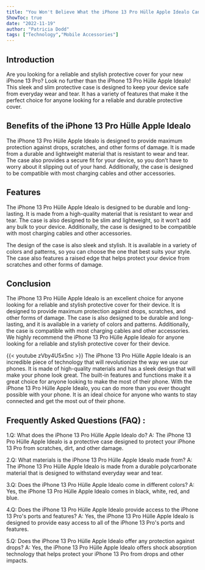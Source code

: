 ```yaml
---
title: "You Won't Believe What the iPhone 13 Pro Hülle Apple Idealo Can Do!"
ShowToc: true 
date: "2022-11-19"
author: "Patricia Dodd" 
tags: ["Technology","Mobile Accessories"]
---
```

## Introduction

Are you looking for a reliable and stylish protective cover for your new iPhone 13 Pro? Look no further than the iPhone 13 Pro Hülle Apple Idealo! This sleek and slim protective case is designed to keep your device safe from everyday wear and tear. It has a variety of features that make it the perfect choice for anyone looking for a reliable and durable protective cover. 

## Benefits of the iPhone 13 Pro Hülle Apple Idealo

The iPhone 13 Pro Hülle Apple Idealo is designed to provide maximum protection against drops, scratches, and other forms of damage. It is made from a durable and lightweight material that is resistant to wear and tear. The case also provides a secure fit for your device, so you don’t have to worry about it slipping out of your hand. Additionally, the case is designed to be compatible with most charging cables and other accessories. 

## Features

The iPhone 13 Pro Hülle Apple Idealo is designed to be durable and long-lasting. It is made from a high-quality material that is resistant to wear and tear. The case is also designed to be slim and lightweight, so it won’t add any bulk to your device. Additionally, the case is designed to be compatible with most charging cables and other accessories. 

The design of the case is also sleek and stylish. It is available in a variety of colors and patterns, so you can choose the one that best suits your style. The case also features a raised edge that helps protect your device from scratches and other forms of damage. 

## Conclusion

The iPhone 13 Pro Hülle Apple Idealo is an excellent choice for anyone looking for a reliable and stylish protective cover for their device. It is designed to provide maximum protection against drops, scratches, and other forms of damage. The case is also designed to be durable and long-lasting, and it is available in a variety of colors and patterns. Additionally, the case is compatible with most charging cables and other accessories. We highly recommend the iPhone 13 Pro Hülle Apple Idealo for anyone looking for a reliable and stylish protective cover for their device.

{{< youtube zVby4U5x5nc >}} 
The iPhone 13 Pro Hülle Apple Idealo is an incredible piece of technology that will revolutionize the way we use our phones. It is made of high-quality materials and has a sleek design that will make your phone look great. The built-in features and functions make it a great choice for anyone looking to make the most of their phone. With the iPhone 13 Pro Hülle Apple Idealo, you can do more than you ever thought possible with your phone. It is an ideal choice for anyone who wants to stay connected and get the most out of their phone.

## Frequently Asked Questions (FAQ) :
1.Q: What does the iPhone 13 Pro Hülle Apple Idealo do? 
A: The iPhone 13 Pro Hülle Apple Idealo is a protective case designed to protect your iPhone 13 Pro from scratches, dirt, and other damage.

2.Q: What materials is the iPhone 13 Pro Hülle Apple Idealo made from? 
A: The iPhone 13 Pro Hülle Apple Idealo is made from a durable polycarbonate material that is designed to withstand everyday wear and tear.

3.Q: Does the iPhone 13 Pro Hülle Apple Idealo come in different colors? 
A: Yes, the iPhone 13 Pro Hülle Apple Idealo comes in black, white, red, and blue.

4.Q: Does the iPhone 13 Pro Hülle Apple Idealo provide access to the iPhone 13 Pro's ports and features? 
A: Yes, the iPhone 13 Pro Hülle Apple Idealo is designed to provide easy access to all of the iPhone 13 Pro's ports and features.

5.Q: Does the iPhone 13 Pro Hülle Apple Idealo offer any protection against drops? 
A: Yes, the iPhone 13 Pro Hülle Apple Idealo offers shock absorption technology that helps protect your iPhone 13 Pro from drops and other impacts.


